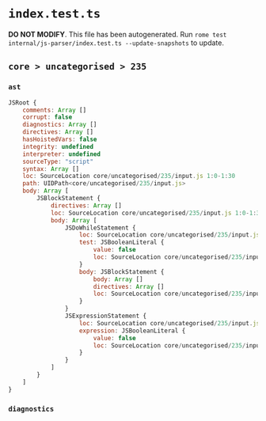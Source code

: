 # `index.test.ts`

**DO NOT MODIFY**. This file has been autogenerated. Run `rome test internal/js-parser/index.test.ts --update-snapshots` to update.

## `core > uncategorised > 235`

### `ast`

```javascript
JSRoot {
	comments: Array []
	corrupt: false
	diagnostics: Array []
	directives: Array []
	hasHoistedVars: false
	integrity: undefined
	interpreter: undefined
	sourceType: "script"
	syntax: Array []
	loc: SourceLocation core/uncategorised/235/input.js 1:0-1:30
	path: UIDPath<core/uncategorised/235/input.js>
	body: Array [
		JSBlockStatement {
			directives: Array []
			loc: SourceLocation core/uncategorised/235/input.js 1:0-1:30
			body: Array [
				JSDoWhileStatement {
					loc: SourceLocation core/uncategorised/235/input.js 1:2-1:23
					test: JSBooleanLiteral {
						value: false
						loc: SourceLocation core/uncategorised/235/input.js 1:16-1:21
					}
					body: JSBlockStatement {
						body: Array []
						directives: Array []
						loc: SourceLocation core/uncategorised/235/input.js 1:5-1:8
					}
				}
				JSExpressionStatement {
					loc: SourceLocation core/uncategorised/235/input.js 1:23-1:28
					expression: JSBooleanLiteral {
						value: false
						loc: SourceLocation core/uncategorised/235/input.js 1:23-1:28
					}
				}
			]
		}
	]
}
```

### `diagnostics`

```

```
